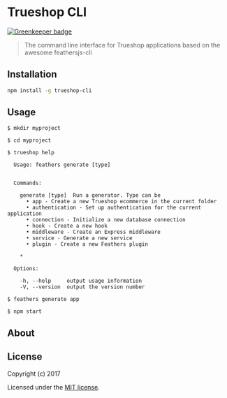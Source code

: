 # Trueshop CLI 

[![Greenkeeper badge](https://badges.greenkeeper.io/feathersjs/feathers-cli.svg)](https://greenkeeper.io/)

> The command line interface for Trueshop applications based on the awesome feathersjs-cli

## Installation

```bash
npm install -g trueshop-cli
```

## Usage

```
$ mkdir myproject

$ cd myproject

$ trueshop help

  Usage: feathers generate [type]


  Commands:

    generate [type]  Run a generator. Type can be
      • app - Create a new Trueshop ecommerce in the current folder
      • authentication - Set up authentication for the current application
      • connection - Initialize a new database connection
      • hook - Create a new hook
      • middleware - Create an Express middleware
      • service - Generate a new service
      • plugin - Create a new Feathers plugin

    *

  Options:

    -h, --help     output usage information
    -V, --version  output the version number

$ feathers generate app

$ npm start
```

## About


## License

Copyright (c) 2017

Licensed under the [MIT license](LICENSE).
